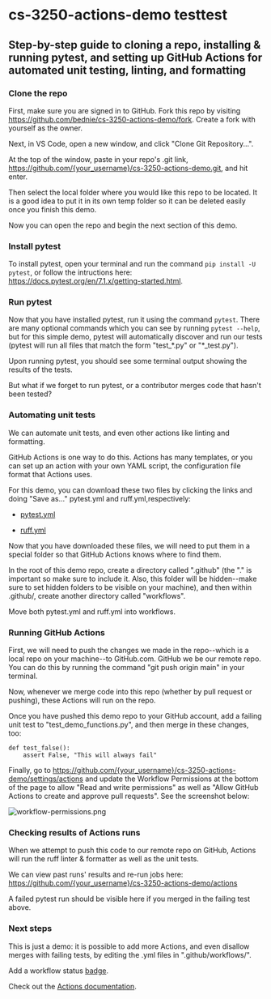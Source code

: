 # cs-3250-actions-demo testtest
## Step-by-step guide to cloning a repo, installing & running pytest, and setting up GitHub Actions for automated unit testing, linting, and formatting

### Clone the repo

First, make sure you are signed in to GitHub. Fork this repo by visiting https://github.com/bednie/cs-3250-actions-demo/fork. Create a fork with yourself as the owner. 

Next, in VS Code, open a new window, and click "Clone Git Repository...".

At the top of the window, paste in your repo's .git link, https://github.com/{your_username}/cs-3250-actions-demo.git, and hit enter. 

Then select the local folder where you would like this repo to be located. It is a good idea to put it in its own temp folder so it can be deleted easily once you finish this demo.

Now you can open the repo and begin the next section of this demo. 

### Install pytest

To install pytest, open your terminal and run the command ```pip install -U pytest```, or follow the intructions here: https://docs.pytest.org/en/7.1.x/getting-started.html.

### Run pytest 

Now that you have installed pytest, run it using the command ```pytest```. There are many optional commands which you can see by running ```pytest --help```, but for this simple demo, pytest will automatically discover and run our tests (pytest will run all files that match the form "test_\*.py" or "\*_test.py"). 

Upon running pytest, you should see some terminal output showing the results of the tests. 

But what if we forget to run pytest, or a contributor merges code that hasn't been tested?

### Automating unit tests

We can automate unit tests, and even other actions like linting and formatting.

GitHub Actions is one way to do this. Actions has many templates, or you can set up an action with your own YAML script, the configuration file format that Actions uses.

For this demo, you can download these two files by clicking the links and doing "Save as..." pytest.yml and ruff.yml,respectively: 

- [pytest.yml](https://gist.githubusercontent.com/bednie/bbf1418b5a5af15cfb0a548a4865cfec/raw/d68b6f0568532209ec35056cf01e9058955a92e8/pytest.yml)

- [ruff.yml](https://gist.githubusercontent.com/bednie/7d2863227e4263b618eb91656681227d/raw/d1f1017a7dd73803de09198dc43855493b729ac5/ruff.yml)

Now that you have downloaded these files, we will need to put them in a special folder so that GitHub Actions knows where to find them. 

In the root of this demo repo, create a directory called ".github" (the "." is important so make sure to include it. Also, this folder will be hidden--make sure to set hidden folders to be visible on your machine), and then within .github/, create another directory called "workflows".

Move both pytest.yml and ruff.yml into workflows. 

### Running GitHub Actions

First, we will need to push the changes we made in the repo--which is a local repo on your machine--to GitHub.com. GitHub we be our remote repo. You can do this by running the command "git push origin main" in your terminal. 

Now, whenever we merge code into this repo (whether by pull request or pushing), these Actions will run on the repo. 

Once you have pushed this demo repo to your GitHub account, add a failing unit test to "test_demo_functions.py", and then merge in these changes, too:

```
def test_false():
    assert False, "This will always fail"
```

Finally, go to https://github.com/{your_username}/cs-3250-actions-demo/settings/actions and update the Workflow Permissions at the bottom of the page to allow "Read and write permissions" as well as "Allow GitHub Actions to create and approve pull requests". See the screenshot below:

![workflow-permissions.png](/workflow_permissions.png)

### Checking results of Actions runs 

When we attempt to push this code to our remote repo on GitHub, Actions will run the ruff linter & formatter as well as the unit tests.

We can view past runs' results and re-run jobs here: https://github.com/{your_username}/cs-3250-actions-demo/actions

A failed pytest run should be visible here if you merged in the failing test above.

### Next steps 

This is just a demo: it is possible to add more Actions, and even disallow merges with failing tests, by editing the .yml files in ".github/workflows/".

Add a workflow status [badge](https://docs.github.com/en/actions/monitoring-and-troubleshooting-workflows/adding-a-workflow-status-badge).

Check out the [Actions documentation](https://docs.github.com/en/actions). 

